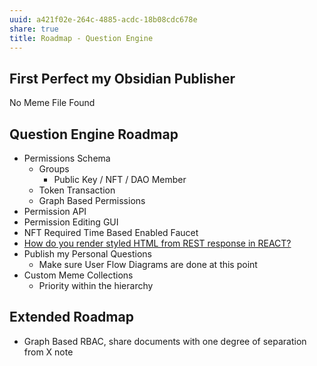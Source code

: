 ```yaml
---
uuid: a421f02e-264c-4885-acdc-18b08cdc678e
share: true
title: Roadmap - Question Engine
---
```

## First Perfect my Obsidian Publisher

No Meme File Found

## Question Engine Roadmap

* Permissions Schema
	* Groups
		* Public Key / NFT / DAO Member
	* Token Transaction
	* Graph Based Permissions
* Permission API
* Permission Editing GUI
* NFT Required Time Based Enabled Faucet
* [How do you render styled HTML from REST response in REACT?](/undefined)
* Publish my Personal Questions
	* Make sure User Flow Diagrams are done at this point
* Custom Meme Collections
	* Priority within the hierarchy

## Extended Roadmap

* Graph Based RBAC, share documents with one degree of separation from X note